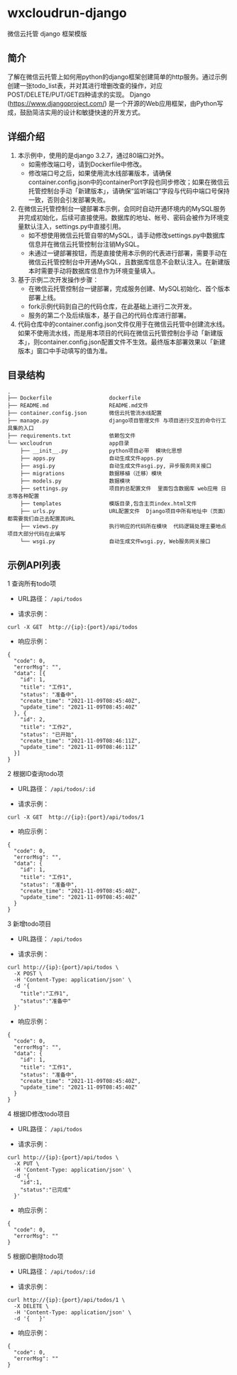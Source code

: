 # wxcloudrun-django
微信云托管 django 框架模版


## 简介
了解在微信云托管上如何用python的django框架创建简单的http服务。通过示例创建一张todo_list表，并对其进行增删改查的操作，对应POST/DELETE/PUT/GET四种请求的实现。
Django (https://www.djangoproject.com/) 是一个开源的Web应用框架，由Python写成，鼓励简洁实用的设计和敏捷快速的开发方式。

## 详细介绍

1. 本示例中，使用的是django 3.2.7，通过80端口对外。
   * 如需修改端口号，请到Dockerfile中修改。
   * 修改端口号之后，如果使用流水线部署版本，请确保container.config.json中的containerPort字段也同步修改；如果在微信云托管控制台手动「新建版本」，请确保“监听端口”字段与代码中端口号保持一致，否则会引发部署失败。
2. 在微信云托管控制台一键部署本示例，会同时自动开通环境内的MySQL服务并完成初始化，后续可直接使用。数据库的地址、帐号、密码会被作为环境变量默认注入，settings.py中直接引用。
   * 如不想使用微信云托管自带的MySQL，请手动修改settings.py中数据库信息并在微信云托管控制台注销MySQL。
   * 未通过一键部署按钮，而是直接使用本示例的代表进行部署，需要手动在微信云托管控制台中开通MySQL，且数据库信息不会默认注入。在新建版本时需要手动将数据库信息作为环境变量填入。
3. 基于示例二次开发操作步骤：
   * 在微信云托管控制台一键部署，完成服务创建、MySQL初始化、首个版本部署上线。
   * fork示例代码到自己的代码仓库，在此基础上进行二次开发。
   * 服务的第二个及后续版本，基于自己的代码仓库进行部署。
4. 代码仓库中的container.config.json文件仅用于在微信云托管中创建流水线。如果不使用流水线，而是用本项目的代码在微信云托管控制台手动「新建版本」，则container.config.json配置文件不生效。最终版本部署效果以「新建版本」窗口中手动填写的值为准。

## 目录结构

~~~
.
├── Dockerfile                  dockerfile
├── README.md                   README.md文件
├── container.config.json       微信云托管流水线配置
├── manage.py                   django项目管理文件 与项目进行交互的命令行工具集的入口
├── requirements.txt            依赖包文件
└── wxcloudrun                  app目录
    ├── __init__.py             python项目必带  模块化思想
    ├── apps.py                 自动生成文件apps.py
    ├── asgi.py                 自动生成文件asgi.py, 异步服务网关接口
    ├── migrations              数据移植（迁移）模块
    ├── models.py               数据模块
    ├── settings.py             项目的总配置文件  里面包含数据库 web应用 日志等各种配置
    ├── templates               模版目录,包含主页index.html文件
    ├── urls.py                 URL配置文件  Django项目中所有地址中（页面）都需要我们自己去配置其URL
    ├── views.py                执行响应的代码所在模块  代码逻辑处理主要地点  项目大部分代码在此编写
    └── wsgi.py                 自动生成文件wsgi.py, Web服务网关接口
~~~

## 示例API列表

1 查询所有todo项

* URL路径：
  ```/api/todos```
  
* 请求示例：
```
curl -X GET  http://{ip}:{port}/api/todos
```

* 响应示例：
```
{
  "code": 0,
  "errorMsg": "",
  "data": [{
    "id": 1,
    "title": "工作1",
    "status": "准备中",
    "create_time": "2021-11-09T08:45:40Z",
    "update_time": "2021-11-09T08:45:40Z"
  }, {
    "id": 2,
    "title": "工作2",
    "status": "已开始",
    "create_time": "2021-11-09T08:46:11Z",
    "update_time": "2021-11-09T08:46:11Z"
  }]
}
```


2 根据ID查询todo项

* URL路径：
  ```/api/todos/:id```
  
* 请求示例：
```
curl -X GET  http://{ip}:{port}/api/todos/1
```

* 响应示例：
```
{
  "code": 0,
  "errorMsg": "",
  "data": {
    "id": 1,
    "title": "工作1",
    "status": "准备中",
    "create_time": "2021-11-09T08:45:40Z",
    "update_time": "2021-11-09T08:45:40Z"
  }
}
```


3 新增todo项目

* URL路径：
  ```/api/todos```
  
* 请求示例：
```
curl http://{ip}:{port}/api/todos \
  -X POST \
  -H 'Content-Type: application/json' \
  -d '{  
    "title":"工作1",
    "status":"准备中"
  }'
```

* 响应示例：
```
{
  "code": 0,
  "errorMsg": "",
  "data": {
    "id": 1,
    "title": "工作1",
    "status": "准备中",
    "create_time": "2021-11-09T08:45:40Z",
    "update_time": "2021-11-09T08:45:40Z"
  }
}
```

4 根据ID修改todo项目

* URL路径：
  ```/api/todos```
  
* 请求示例：
```
curl http://{ip}:{port}/api/todos \
  -X PUT \
  -H 'Content-Type: application/json' \
  -d '{  
    "id":1,
    "status":"已完成"
  }'
```

* 响应示例：
```
{
  "code": 0,
  "errorMsg": ""
}
```

5 根据ID删除todo项

* URL路径：
  ```/api/todos/:id```
  
* 请求示例：
```
curl http://{ip}:{port}/api/todos/1 \
  -X DELETE \
  -H 'Content-Type: application/json' \
  -d '{   }'
```

* 响应示例：
```
{
  "code": 0,
  "errorMsg": ""
}
```

